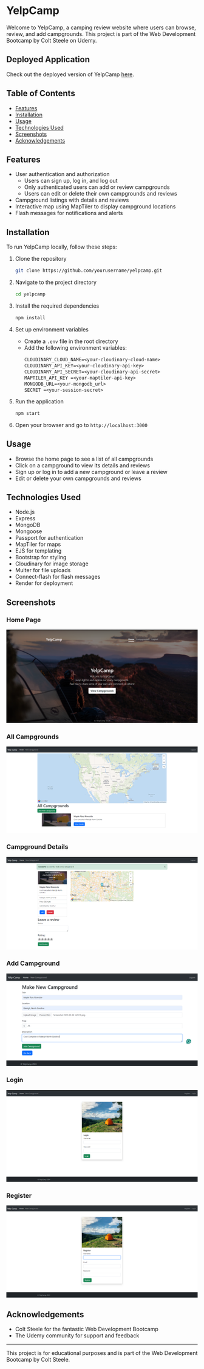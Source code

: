 # YelpCamp

Welcome to YelpCamp, a camping review website where users can browse, review, and add campgrounds. This project is part of the Web Development Bootcamp by Colt Steele on Udemy.

## Deployed Application

Check out the deployed version of YelpCamp [here](https://yelpcamp-2etc.onrender.com/).

## Table of Contents
- [Features](#features)
- [Installation](#installation)
- [Usage](#usage)
- [Technologies Used](#technologies-used)
- [Screenshots](#screenshots)
- [Acknowledgements](#acknowledgements)

## Features

- User authentication and authorization
  - Users can sign up, log in, and log out
  - Only authenticated users can add or review campgrounds
  - Users can edit or delete their own campgrounds and reviews
- Campground listings with details and reviews
- Interactive map using MapTiler to display campground locations
- Flash messages for notifications and alerts

## Installation

To run YelpCamp locally, follow these steps:

1. Clone the repository
    ```bash
    git clone https://github.com/yourusername/yelpcamp.git
    ```
2. Navigate to the project directory
    ```bash
    cd yelpcamp
    ```
3. Install the required dependencies
    ```bash
    npm install
    ```
4. Set up environment variables
    - Create a `.env` file in the root directory
    - Add the following environment variables:
      ```
      CLOUDINARY_CLOUD_NAME=<your-cloudinary-cloud-name>
      CLOUDINARY_API_KEY=<your-cloudinary-api-key>
      CLOUDINARY_API_SECRET=<your-cloudinary-api-secret>
      MAPTILER_API_KEY =<your-maptiler-api-key>
      MONGODB_URL=<your-mongodb_url>
      SECRET =<your-session-secret>
      
      ```

5. Run the application
    ```bash
    npm start
    ```
6. Open your browser and go to `http://localhost:3000`

## Usage

- Browse the home page to see a list of all campgrounds
- Click on a campground to view its details and reviews
- Sign up or log in to add a new campground or leave a review
- Edit or delete your own campgrounds and reviews

## Technologies Used

- Node.js
- Express
- MongoDB
- Mongoose
- Passport for authentication
- MapTiler for maps
- EJS for templating
- Bootstrap for styling
- Cloudinary for image storage
- Multer for file uploads
- Connect-flash for flash messages
- Render for deployment

## Screenshots

### Home Page
![Home Page](screenshots/home.png)

### All Campgrounds
![All Campgrounds Page](screenshots/all.png)

### Campground Details
![Campground Details](screenshots/details.png)

### Add Campground
![Add Campground](screenshots/add.png)

### Login
![Login](screenshots/login.png)

### Register
![Register](screenshots/register.png)

## Acknowledgements

- Colt Steele for the fantastic Web Development Bootcamp
- The Udemy community for support and feedback

---

This project is for educational purposes and is part of the Web Development Bootcamp by Colt Steele.
